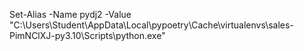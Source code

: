 
Set-Alias -Name pydj2 -Value "C:\Users\Student\AppData\Local\pypoetry\Cache\virtualenvs\sales-PimNClXJ-py3.10\Scripts\python.exe"
